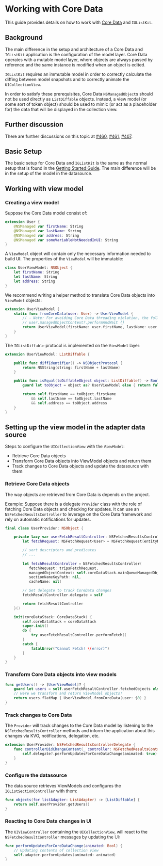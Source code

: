 # Working with Core Data

This guide provides details on how to work with [Core Data](https://developer.apple.com/library/content/documentation/Cocoa/Conceptual/CoreData/index.html) and `IGListKit`.

## Background

The main difference in the setup and architecture of a Core Data and `IGListKit` application is the configuration of the model layer. Core Data operates with a mutable model layer, where objects are always passed by reference and the same instance is modified when an object is edited.

`IGListKit` requires an immutable model in order to correctly calculate the diffing between model snapshots and to correctly animate the `UICollectionView`.

In order to satisfy these prerequisites, Core Data `NSManagedObject`s should not be used directly as `ListDiffable` objects. Instead, a view model (or some sort of token object) should be used to mimic (or act as a placeholder for) the data that will be displayed in the collection view.

## Further discussion

There are further discussions on this topic at [#460](https://github.com/Instagram/IGListKit/issues/460), [#461](https://github.com/Instagram/IGListKit/issues/461), [#407](https://github.com/Instagram/IGListKit/issues/407).

## Basic Setup

The basic setup for Core Data and `IGListKit` is the same as the normal setup that is found in the [Getting Started Guide](https://instagram.github.io/IGListKit/getting-started.html). The main difference will be in the setup of the model in the datasource.

## Working with view model

### Creating a view model

Suppose the Core Data model consist of:

```swift
extension User {
    @NSManaged var firstName: String
    @NSManaged var lastName: String
    @NSManaged var address: String
    @NSManaged var someVariableNotNeededInUI: String
}
```

A `ViewModel` object will contain only the necessary information needed to build UI. The properties of the `ViewModel` will be immutable:

```swift
class UserViewModel: NSObject {
    let firstName: String
    let lastName: String
    let address: String
}
```

We recommend writing a helper method to translate Core Data objects into `ViewModel` objects:

```swift
extension UserViewModel {
    static func fromCoreData(user: User) -> UserViewModel {
        // - Note: For avoiding Core Data threading violation, the following code should be wrapped in a
        // user.managedObjectContext?.performAndWait {}
        return UserViewModel(firstName: user.firstName, lastName: user.lastName, address: user.lastName)
    }
}
```

The `IGListDiffable` protocol is implemented on the `ViewModel` layer:

```swift
extension UserViewModel: ListDiffable {

    public func diffIdentifier() -> NSObjectProtocol {
        return NSString(string: firstName + lastName)
    }

    public func isEqual(toDiffableObject object: ListDiffable?) -> Bool {
        guard let toObject = object as? UserViewModel else { return false }

        return self.firstName == toObject.firstName
            && self.lastName == toObject.lastName
            && self.address == toObject.address
    }
}
```

## Setting up the view model in the adapter data source

Steps to configure the `UICollectionView` with the `ViewModel`:

- Retrieve Core Data objects
- Transform Core Data objects into ViewModel objects and return them
- Track changes to Core Data objects and update the datasource with them

### Retrieve Core Data objects

The way objects are retrieved from Core Data is depends on the project. 

Example: Suppose there is a delegate `Provider` class with the role of fetching Core Data objects and checking for updates. It can use an `NSFetchedResultsController` to leverage on the Core Data framework and rely on automatic notifications for updates.

```swift
final class UserProvider: NSObject {

    private lazy var userFetchResultController: NSFetchedResultsController<User> = {
        let fetchRequest: NSFetchRequest<User> = NSFetchRequest(entityName: "User")

        // sort descriptors and predicates 
        // ...
    
        let fetchResultController = NSFetchedResultsController(
           fetchRequest: tripsFetchRequest,
           managedObjectContext: self.coreDataStack.mainQueueManagedObjectContext,
           sectionNameKeyPath: nil,
           cacheName: nil)

        // Set delegate to track CoreData changes
        fetchResultController.delegate = self

        return fetchResultController
    }()

    init(coreDataStack: CoreDataStack) {
        self.coreDataStack = coreDataStack
        super.init()
        do {
            try userFetchResultController.performFetch()
        }
        catch {
            fatalError("Cannot Fetch! \(error)")
        }
    }
}
```

### Transform Core Data objects into view models

```swift
func getUsers() -> [UserViewModel]? {
    guard let users = self.userFetchResultController.fetchedObjects else { return nil }
    // Here we transform and return ViewModel objects!
    return users.flatMap { UserViewModel.fromCoreData(user: $0) }
}
```

### Track changes to Core Data

The `Provider` will track changes to the Core Data model by listening to the `NSFetchedResultsController` methods and inform the application about this changes via KVO, notifications, delegation, etc.

```swift
extension UserProvider: NSFetchedResultsControllerDelegate {
    func controllerDidChangeContent(_ controller: NSFetchedResultsController<NSFetchRequestResult>) {
        self.delegate?.performUpdatesForCoreDataChange(animated: true)
    }
}
```

### Configure the datasource

The data source retrieves ViewModels and configures the `IGListSectionController` with them:

```swift
func objects(for listAdapter: ListAdapter) -> [ListDiffable] {
    return self.userProvider.getUsers()
}
```

### Reacting to Core Data changes in UI

The `UIViewController` containing the `UICollectionView`, will react to the `NSFetchedResultController` messages by updating the UI:

```swift
func performUpdatesForCoreDataChange(animated: Bool) {
    // Updating contents of collection view
    self.adapter.performUpdates(animated: animated)
}
```
